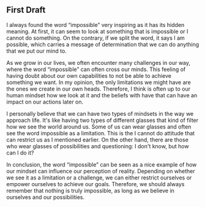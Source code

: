 ## First Draft

I always found the word “impossible” very inspiring as it has its hidden meaning. At first, it can seem to look at something that is impossible or I cannot do something. On the contrary, if we split the word, it says I am possible, which carries a message of determination that we can do anything that we put our mind to.

As we grow in our lives, we often encounter many challenges in our way, where the word “impossible” can often cross our minds. This feeling of having doubt about our own capabilities to not be able to achieve something we want. In my opinion, the only limitations we might have are the ones we create in our own heads. Therefore, I think is often up to our human mindset how we look at it and the beliefs with have that can have an impact on our actions later on. 

I personally believe that we can have two types of mindsets in the way we approach life. It's like having two types of different glasses that kind of filter how we see the world around us. Some of us can wear glasses and often see the word impossible as a limitation. This is the I cannot do attitude that can restrict us as I mentioned earlier. On the other hand, there are those who wear glasses of possibilities and questioning:  I don't know, but how can I do it? 

In conclusion, the word “impossible” can be seen as a nice example of how our mindset can influence our perception of reality. Depending on whether we see it as a limitation or a challenge, we can either restrict ourselves or empower ourselves to achieve our goals. Therefore, we should always remember that nothing is truly impossible, as long as we believe in ourselves and our possibilities.
